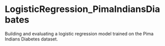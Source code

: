 # LogisticRegression_PimaIndiansDiabates
Building and evaluating a logistic regression model trained on the Pima Indians Diabetes dataset.
